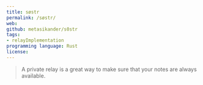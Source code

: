 ```yaml
---
title: søstr
permalink: /søstr/
web: 
github: metasikander/s0str
tags:
- relayImplementation
programming language: Rust
license: 
---
```


> A private relay is a great way to make sure that your notes are always available.